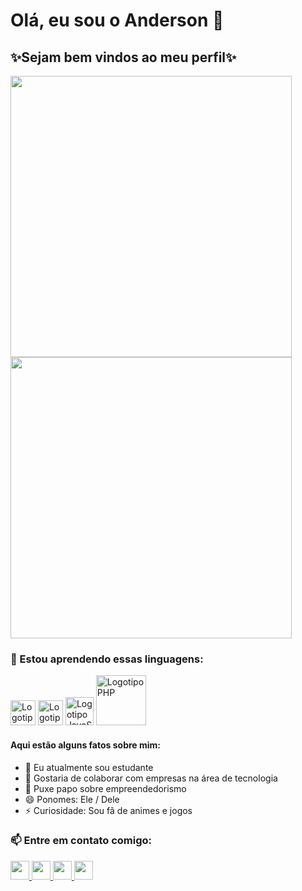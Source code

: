 # Olá, eu sou o Anderson 👋


## ✨**Sejam bem vindos ao meu perfil**✨

<div>
    <img width="450rem" src="https://github-readme-stats.vercel.app/api?username=Anderson-J&theme=github_dark&show_icons=true&custom_title=Status">
    <br>
    <img width="450rem" src="https://github-readme-stats.vercel.app/api/top-langs/?username=Anderson-J&theme=github_dark&layout=compact&custom_title=Repositórios">
</div>

### 🌱 Estou aprendendo essas linguagens:
<div>
    <img width="40rem" src="https://user-images.githubusercontent.com/90120889/145656606-68433e50-853b-48cc-b21d-136952705a1c.png" alt="Logotipo HTML5">
    <img width="40rem" src="https://user-images.githubusercontent.com/90120889/145650523-6f63c3ab-5c7f-4f16-b48b-1799b199f96f.png" alt="Logotipo CSS3">
    <img width="45rem" src="https://user-images.githubusercontent.com/90120889/145650527-92e7c0b4-5576-449e-9fb8-dc0fd9c15f78.png" alt="Logotipo JavaScript">
    <img width="80rem" src="https://user-images.githubusercontent.com/90120889/145650748-13e43197-25a6-4ae2-b5c0-250050d89d02.png" alt="Logotipo PHP">
</div>

#### Aqui estão alguns fatos sobre mim:
- 🔭 Eu atualmente sou estudante
- 🤔 Gostaria de colaborar com empresas na área de tecnologia
- 💬 Puxe papo sobre empreendedorismo
- 😄 Ponomes: Ele / Dele
- ⚡ Curiosidade: Sou fã de animes e jogos

### 📫 Entre em contato comigo:

<div>
    <a href="https://www.linkedin.com/in/anderson-oliveira-128189b9/">
        <img height="30rem" src="https://img.shields.io/badge/LinkedIn-0077B5?style=for-the-badge&logo=linkedin&logoColor=white)](https://www.linkedin.com/in/anderson-oliveira-128189b9/">
    </a>
    <a href="https://www.instagram.com/anderaoliv/">
        <img height="30rem" src="https://img.shields.io/badge/Instagram-E4405F?style=for-the-badge&logo=instagram&logoColor=white">
    </a>
    <a href="https://twitter.com/AnderaOliv">
        <img height="30rem" src="https://img.shields.io/badge/Twitter-1DA1F2?style=for-the-badge&logo=twitter&logoColor=white">
    </a>
    <a href="mailto:anderaoliv@gmail.com">
        <img height="30rem" src="https://img.shields.io/badge/Gmail-D14836?style=for-the-badge&logo=gmail&logoColor=white">
    </a>
</div>

